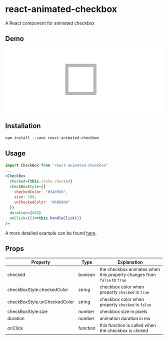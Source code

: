 # react-animated-checkbox
A React component for animated checkbox
## Demo
![GIF](https://github.com/Strider-Alex/github-images/blob/master/react-animated-checkbox/animation.gif)

## Installation
```shell
npm install --save react-animated-checkbox
```
## Usage
```jsx
import CheckBox from "react-animated-checkbox"
...
<CheckBox
  checked={this.state.checked}
  checkBoxStyle={{
    checkedColor: "#34b93d",
    size: 100,
    unCheckedColor: "#b8b8b8"
  }}
  duration={400}
  onClick={()=>this.handleClick()}
/>
```
A more detailed example can be found [here](https://github.com/Strider-Alex/react-animated-checkbox/tree/master/demo).
## Props
| Property | Type | Explanation |
|---|---|---|
|checked|boolean|the checkbox animates when this property changes from ```false``` to ```true```|
|checkBoxStyle.checkedColor|string|checkbox color when property ```checked``` is ```true```|
|checkBoxStyle.unCheckedColor|string|checkbox color when property ```checked``` is ```false```|
|checkBoxStyle.size|number|checkbox size in pixels|
|duration|number|animation duration in ms
|onClick|function|this function is called when the checkbox is clicked
